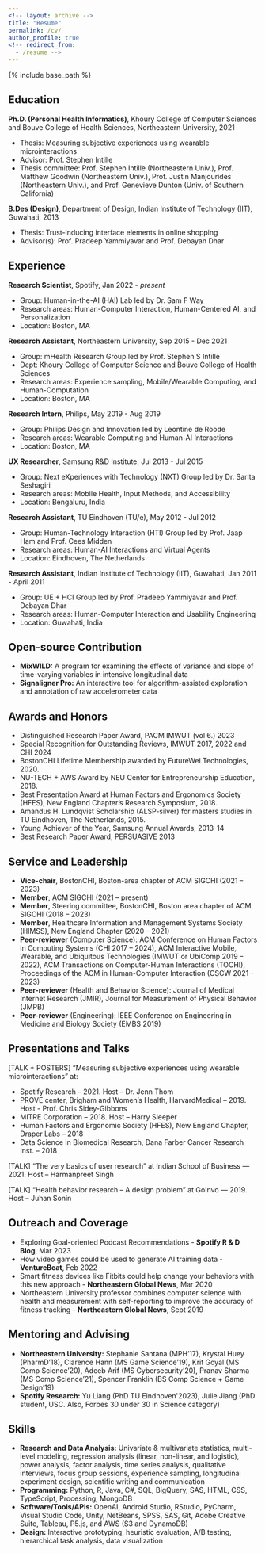 ```yaml
---
<!-- layout: archive -->
title: "Resume"
permalink: /cv/
author_profile: true
<!-- redirect_from:
  - /resume -->
---
```


{% include base_path %}

Education
------
**Ph.D. (Personal Health Informatics)**, Khoury College of Computer Sciences and Bouve College of Health Sciences, Northeastern University, 2021
 * Thesis: Measuring subjective experiences using wearable microinteractions
 * Advisor: Prof. Stephen Intille
 * Thesis committee: Prof. Stephen Intille (Northeastern Univ.), Prof. Matthew Goodwin (Northeastern Univ.), Prof. Justin Manjourides (Northeastern Univ.), and Prof. Genevieve Dunton (Univ. of Southern California)

**B.Des (Design)**, Department of Design, Indian Institute of Technology (IIT), Guwahati, 2013
* Thesis: Trust-inducing interface elements in online shopping
* Advisor(s): Prof. Pradeep Yammiyavar and Prof. Debayan Dhar

Experience
------
**Research Scientist**, Spotify, Jan 2022 - *present*
 * Group: Human-in-the-AI (HAI) Lab led by Dr. Sam F Way
 * Research areas: Human-Computer Interaction, Human-Centered AI, and Personalization
 * Location: Boston, MA

**Research Assistant**, Northeastern University, Sep 2015 - Dec 2021
 * Group: mHealth Research Group led by Prof. Stephen S Intille
 * Dept: Khoury College of Computer Science and Bouve College of Health Sciences
 * Research areas: Experience sampling, Mobile/Wearable Computing, and Human-Computation
 * Location: Boston, MA
 
**Research Intern**, Philips, May 2019 - Aug 2019
 * Group: Philips Design and Innovation led by Leontine de Roode
 * Research areas: Wearable Computing and Human-AI Interactions
 * Location: Boston, MA
 
**UX Researcher**, Samsung R&D Institute, Jul 2013 - Jul 2015
 * Group: Next eXperiences with Technology (NXT) Group led by Dr. Sarita Seshagiri
 * Research areas: Mobile Health, Input Methods, and Accessibility
 * Location: Bengaluru, India

**Research Assistant**, TU Eindhoven (TU/e), May 2012 - Jul 2012
 * Group: Human-Technology Interaction (HTI) Group led by Prof. Jaap Ham and Prof. Cees Midden
 * Research areas: Human-AI Interactions and Virtual Agents
 * Location: Eindhoven, The Netherlands

**Research Assistant**, Indian Institute of Technology (IIT), Guwahati, Jan 2011 - April 2011
 * Group: UE + HCI Group led by Prof. Pradeep Yammiyavar and Prof. Debayan Dhar
 * Research areas: Human-Computer Interaction and Usability Engineering
 * Location: Guwahati, India
  
Open-source Contribution
------
* **MixWILD:** A program for examining the effects of variance and slope of time-varying variables in intensive longitudinal data
* **Signaligner Pro:** An interactive tool for algorithm-assisted exploration and annotation of raw accelerometer data

Awards and Honors
------
* Distinguished Research Paper Award, PACM IMWUT (vol 6.) 2023  
* Special Recognition for Outstanding Reviews, IMWUT 2017, 2022 and CHI 2024
* BostonCHI Lifetime Membership awarded by FutureWei Technologies, 2020.
* NU-TECH + AWS Award by NEU Center for Entrepreneurship Education, 2018.
* Best Presentation Award at Human Factors and Ergonomics Society (HFES), New England Chapter’s Research Symposium, 2018.
* Amandus H. Lundqvist Scholarship (ALSP-silver) for masters studies in TU Eindhoven, The Netherlands, 2015.
* Young Achiever of the Year, Samsung Annual Awards, 2013-14
* Best Research Paper Award, PERSUASIVE 2013

Service and Leadership
------
* **Vice-chair**, BostonCHI, Boston-area chapter of ACM SIGCHI (2021 – 2023)
* **Member**, ACM SIGCHI (2021 – present)
* **Member**, Steering committee, BostonCHI, Boston area chapter of ACM SIGCHI (2018 – 2023)
* **Member**, Healthcare Information and Management Systems Society (HIMSS), New England Chapter (2020 – 2021)
* **Peer-reviewer** (Computer Science): ACM Conference on Human Factors in Computing Systems (CHI 2017 – 2024), ACM Interactive Mobile, Wearable, and Ubiquitous Technologies (IMWUT or UbiComp 2019 – 2022), ACM Transactions on Computer-Human Interactions (TOCHI),  Proceedings of the ACM in Human-Computer Interaction (CSCW 2021 - 2023)
* **Peer-reviewer** (Health and Behavior Science): Journal of Medical Internet Research (JMIR), Journal for Measurement of Physical Behavior (JMPB)
* **Peer-reviewer** (Engineering): IEEE Conference on Engineering in Medicine and Biology Society (EMBS 2019)

Presentations and Talks
------
[TALK + POSTERS] “Measuring subjective experiences using wearable microinteractions” at:
* Spotify Research – 2021. Host – Dr. Jenn Thom
* PROVE center, Brigham and Women’s Health, HarvardMedical – 2019. Host - Prof. Chris Sidey-Gibbons
* MITRE Corporation – 2018. Host – Harry Sleeper
* Human Factors and Ergonomic Society (HFES), New England Chapter, Draper Labs – 2018
* Data Science in Biomedical Research, Dana Farber Cancer Research Inst. – 2018
  
[TALK] “The very basics of user research” at Indian School of Business — 2021. Host – Harmanpreet Singh

[TALK] “Health behavior research – A design problem” at GoInvo — 2019. Host – Juhan Sonin

Outreach and Coverage
------
* Exploring Goal-oriented Podcast Recommendations - **Spotify R & D Blog**, Mar 2023
* How video games could be used to generate AI training data - **VentureBeat**, Feb 2022
* Smart fitness devices like Fitbits could help change your behaviors with this new approach - **Northeastern Global News**, Mar 2020
* Northeastern University professor combines computer science with health and measurement with self-reporting to improve the accuracy of fitness tracking - **Northeastern Global News**, Sept 2019

Mentoring and Advising
------
* **Northeastern University:** Stephanie Santana (MPH’17), Krystal Huey (PharmD’18), Clarence Hann (MS Game Science’19), Krit Goyal (MS Comp Science’20), Adeeb Arif (MS Cybersecurity’20), Pranav Sharma (MS Comp Science’21), Spencer Franklin (BS Comp Science + Game Design’19)
* **Spotify Research:** Yu Liang (PhD TU Eindhoven'2023), Julie Jiang (PhD student, USC. Also, Forbes 30 under 30 in Science category)

Skills
------
* **Research and Data Analysis:** Univariate & multivariate statistics, multi-level modeling, regression analysis (linear, non-linear, and logistic), power analysis, factor analysis, time series analysis, qualitative interviews, focus group sessions, experience sampling, longitudinal experiment design, scientific writing and communication
* **Programming:** Python, R, Java, C#, SQL, BigQuery, SAS, HTML, CSS, TypeScript, Processing, MongoDB
* **Software/Tools/APIs:** OpenAI, Android Studio, RStudio, PyCharm, Visual Studio Code, Unity, NetBeans, SPSS, SAS, Git, Adobe Creative Suite, Tableau, P5.js, and AWS (S3 and DynamoDB)
* **Design:** Interactive prototyping, heuristic evaluation, A/B testing, hierarchical task analysis, data visualization
